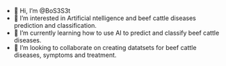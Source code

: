 - 👋 Hi, I’m @BoS3S3t
- 👀 I’m interested in Artificial ntelligence and beef cattle diseases prediction and classification.
- 🌱 I’m currently learning how to use AI to predict and classify beef cattle diseases.
- 💞️ I’m looking to collaborate on creating datatsets for beef cattle diseases, symptoms and treatment.


<!---
BoS3S3t/BoS3S3t is a ✨ special ✨ repository because its `README.md` (this file) appears on your GitHub profile.
You can click the Preview link to take a look at your changes.
--->
